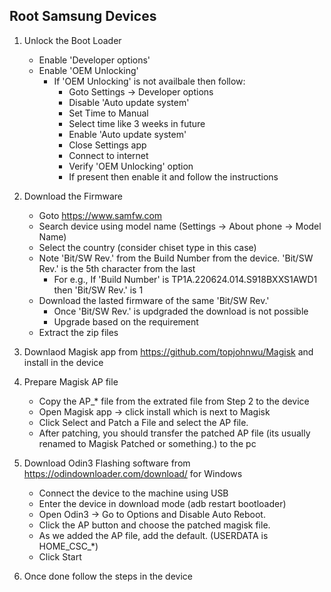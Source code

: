 ## Root Samsung Devices
1. Unlock the Boot Loader
    - Enable 'Developer options'
    - Enable 'OEM Unlocking'
        - If 'OEM Unlocking' is not availbale then follow:
            - Goto Settings -> Developer options
            - Disable 'Auto update system'
            - Set Time to Manual
            - Select time like 3 weeks in future
            - Enable 'Auto update system'
            - Close Settings app
            - Connect to internet
            - Verify 'OEM Unlocking' option
            - If present then enable it and follow the instructions

2. Download the Firmware
    - Goto https://www.samfw.com
    - Search device using model name (Settings -> About phone -> Model Name)
    - Select the country (consider chiset type in this case)
    - Note 'Bit/SW Rev.' from the Build Number from the device. 'Bit/SW Rev.' is the 5th character from the last
        - For e.g., If 'Build Number' is TP1A.220624.014.S918BXXS1AWD1 then 'Bit/SW Rev.' is 1
    - Download the lasted firmware of the same 'Bit/SW Rev.'
        - Once 'Bit/SW Rev.' is updgraded the download is not possible
        - Upgrade based on the requirement
    - Extract the zip files

3. Downlaod Magisk app from https://github.com/topjohnwu/Magisk and install in the device

4. Prepare Magisk AP file
    - Copy the AP_* file from the extrated file from Step 2 to the device
    - Open Magisk app -> click install which is next to Magisk
    - Click Select and Patch a File and select the AP file.
    - After patching, you should transfer the patched AP file (its usually renamed to Magisk Patched or something.) to the pc
5. Download Odin3 Flashing software from https://odindownloader.com/download/ for Windows
    - Connect the device to the machine using USB
    - Enter the device in download mode (adb restart bootloader)
    - Open Odin3 -> Go to Options and Disable Auto Reboot.
    - Click the AP button and choose the patched magisk file.
    - As we added the AP file, add the default. (USERDATA is HOME_CSC_*)
    - Click Start

6. Once done follow the steps in the device